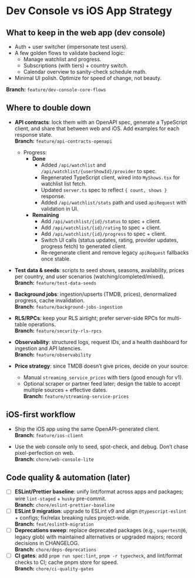 # Dev Console vs iOS App Strategy

## What to keep in the web app (dev console)
- Auth + user switcher (impersonate test users).
- A few golden flows to validate backend logic:
  - Manage watchlist and progress.
  - Subscriptions (with tiers) + country switch.
  - Calendar overview to sanity-check schedule math.
- Minimal UI polish. Optimize for speed of change, not beauty.

**Branch:** `feature/dev-console-core-flows`

## Where to double down
- **API contracts**: lock them with an OpenAPI spec, generate a TypeScript client, and share that between web and iOS. Add examples for each response state.  
  **Branch:** `feature/api-contracts-openapi`
  - Progress:
    - **Done**
      - Added `/api/watchlist` and `/api/watchlist/{userShowId}/provider` to spec.
      - Regenerated TypeScript client, wired into `MyShows.tsx` for watchlist list fetch.
      - Updated `server.ts` spec to reflect `{ count, shows }` response.
      - Added `/api/watchlist/stats` path and used `apiRequest` with validation in UI.
    - **Remaining**
      - Add `/api/watchlist/{id}/status` to spec + client.
      - Add `/api/watchlist/{id}/rating` to spec + client.
      - Add `/api/watchlist/{id}/progress` to spec + client.
      - Switch UI calls (status updates, rating, provider updates, progress fetch) to generated client.
      - Re‑regenerate client and remove legacy `apiRequest` fallbacks once stable.

- **Test data & seeds**: scripts to seed shows, seasons, availability, prices per country, and user scenarios (watching/completed/mixed).  
  **Branch:** `feature/test-data-seeds`

- **Background jobs**: ingestion/upserts (TMDB, prices), denormalized progress, cache invalidation.  
  **Branch:** `feature/background-jobs-ingestion`

- **RLS/RPCs**: keep your RLS airtight; prefer server-side RPCs for multi-table operations.  
  **Branch:** `feature/security-rls-rpcs`

- **Observability**: structured logs, request IDs, and a health dashboard for ingestion and API latencies.  
  **Branch:** `feature/observability`

- **Price strategy**: since TMDB doesn’t give prices, decide on your source:
  - Manual `streaming_service_prices` with tiers (good enough for v1).
  - Optional scraper or partner feed later; design the table to accept multiple sources + effective dates.  
  **Branch:** `feature/streaming-service-prices`

## iOS-first workflow
- Ship the iOS app using the same OpenAPI-generated client.  
  **Branch:** `feature/ios-client`

- Use the web console only to seed, spot-check, and debug. Don’t chase pixel-perfection on web.  
  **Branch:** `chore/web-console-lite`

## Code quality & automation (later)
- [ ] **ESLint/Prettier baseline**: unify lint/format across apps and packages; wire `lint-staged` + `husky` pre-commit.  
  **Branch:** `chore/eslint-prettier-baseline`
- [ ] **ESLint 9 migration**: upgrade to ESLint v9 and align `@typescript-eslint` + configs; fix/relax breaking rules project-wide.  
  **Branch:** `feat/eslint9-migration`
- [ ] **Deprecations sweep**: replace deprecated packages (e.g., `supertest@6`, legacy glob) with maintained alternatives or upgraded majors; record decisions in CHANGELOG.  
  **Branch:** `chore/deps-deprecations`
- [ ] **CI gates**: add `pnpm run spec:lint`, `pnpm -r typecheck`, and lint/format checks to CI; cache pnpm store for speed.  
  **Branch:** `chore/ci-quality-gates`